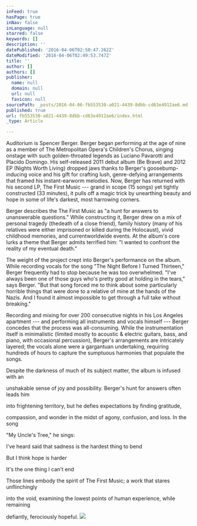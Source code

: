 ```yaml
---
inFeed: true
hasPage: true
inNav: false
inLanguage: null
starred: false
keywords: []
description: ''
datePublished: '2016-04-06T02:50:47.262Z'
dateModified: '2016-04-06T02:49:53.747Z'
title: ''
author: []
authors: []
publisher:
  name: null
  domain: null
  url: null
  favicon: null
sourcePath: _posts/2016-04-06-fb553530-a021-4439-8dbb-cd63e4912ae6.md
published: true
url: fb553530-a021-4439-8dbb-cd63e4912ae6/index.html
_type: Article

---
```

Auditorium is Spencer Berger. Berger began performing at the age of nine as a member of The Metropolitan Opera's Children's Chorus, singing onstage with such golden-throated legends as Luciano Pavarotti and Placido Domingo. His self-released 2011 debut album (Be Brave) and 2012 EP (Nights Worth Living) dropped jaws thanks to Berger's goosebump-inducing voice and his gift for crafting lush, genre-defying arrangements that framed his instant-earworm melodies. Now, Berger has returned with his second LP, The First Music --- grand in scope (15 songs) yet tightly constructed (33 minutes), it pulls off a magic trick by unearthing beauty and hope in some of life's darkest, most harrowing corners.

Berger describes the The First Music as "a hunt for answers to unanswerable questions." While constructing it, Berger drew on a mix of personal tragedy (thedeath of a close friend), family history (many of his relatives were either imprisoned or killed during the Holocaust), vivid childhood memories, and currentworldwide events. At the album's core lurks a theme that Berger admits terrified him: "I wanted to confront the reality of my eventual death."

The weight of the project crept into Berger's performance on the album. While recording vocals for the song "The Night Before I Turned Thirteen," Berger frequently had to stop because he was too overwhelmed. "I've always been one of those guys who's pretty good at holding in the tears," says Berger. "But that song forced me to think about some particularly horrible things that were done to a relative of mine at the hands of the Nazis. And I found it almost impossible to get through a full take without breaking."

Recording and mixing for over 200 consecutive nights in his Los Angeles apartment --- and performing all instruments and vocals himself --- Berger concedes that the process was all-consuming. While the instrumentation itself is minimalistic (limited mostly to acoustic & electric guitars, bass, and piano, with occasional percussion), Berger's arrangements are intricately layered; the vocals alone were a gargantuan undertaking, requiring hundreds of hours to capture the sumptuous harmonies that populate the songs.

Despite the darkness of much of its subject matter, the album is infused with an

unshakable sense of joy and possibility. Berger's hunt for answers often leads him

into frightening territory, but he defies expectations by finding gratitude,

compassion, and wonder in the midst of agony, confusion, and loss. In the song

"My Uncle's Tree," he sings:

I've heard said that sadness is the hardest thing to bend

But I think hope is harder

It's the one thing I can't end

Those lines embody the spirit of The First Music; a work that stares unflinchingly

into the void, examining the lowest points of human experience, while remaining

defiantly, ferociously hopeful.
![](https://the-grid-user-content.s3-us-west-2.amazonaws.com/4a3ba824-1b1c-4cdc-b245-a4b2755dcda6.jpg)